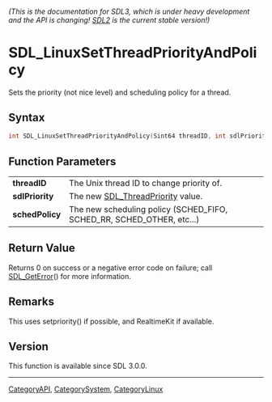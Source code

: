 ###### (This is the documentation for SDL3, which is under heavy development and the API is changing! [SDL2](https://wiki.libsdl.org/SDL2/) is the current stable version!)
# SDL_LinuxSetThreadPriorityAndPolicy

Sets the priority (not nice level) and scheduling policy for a thread.

## Syntax

```c
int SDL_LinuxSetThreadPriorityAndPolicy(Sint64 threadID, int sdlPriority, int schedPolicy);

```

## Function Parameters

|                     |                                                                       |
| ------------------- | --------------------------------------------------------------------- |
| **threadID**        | The Unix thread ID to change priority of.                             |
| **sdlPriority**     | The new [SDL_ThreadPriority](SDL_ThreadPriority) value.               |
| **schedPolicy**     | The new scheduling policy (SCHED_FIFO, SCHED_RR, SCHED_OTHER, etc...) |

## Return Value

Returns 0 on success or a negative error code on failure; call
[SDL_GetError](SDL_GetError)() for more information.

## Remarks

This uses setpriority() if possible, and RealtimeKit if available.

## Version

This function is available since SDL 3.0.0.

----
[CategoryAPI](CategoryAPI), [CategorySystem](CategorySystem), [CategoryLinux](CategoryLinux)

